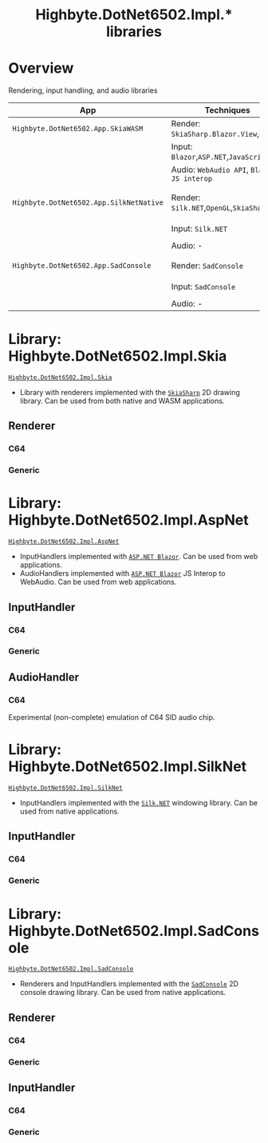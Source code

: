 <h1 align="center">Highbyte.DotNet6502.Impl.* libraries</h1>

# Overview
Rendering, input handling, and audio libraries

| App                                  | Techniques                                  | Implementation libraries                      | C64     | Generic |
| ------------------------------------ | ------------------------------------------- | --------------------------------------------- | :---:   | :---:   |
| `Highbyte.DotNet6502.App.SkiaWASM`   | Render: `SkiaSharp.Blazor.View`,`OpenGL`    | Render: `Highbyte.DotNet6502.Impl.Skia`       | x       | x       |
|                                      | Input:  `Blazor`,`ASP.NET`,`JavaScript`     | Input:  `Highbyte.DotNet6502.Impl.AspNet`     | x       | x       |
|                                      | Audio:  `WebAudio API`, `Blazor JS interop` | Audio:  `Highbyte.DotNet6502.Impl.AspNet`     | x       |         |
|                                      |                                             |                                               |         |         |
| `Highbyte.DotNet6502.App.SilkNetNative` | Render: `Silk.NET`,`OpenGL`,`SkiaSharp`     | Render: `Highbyte.DotNet6502.Impl.Skia`, `Highbyte.DotNet6502.Impl.OpenGl`       | x       | x       |
|                                      | Input:  `Silk.NET`                          | Input:  `Highbyte.DotNet6502.Impl.SilkNet`    | x       | x       |
|                                      | Audio:  -                                   | Audio:  -                                     |         |         |
|                                      |                                             |                                               |         |         |
| `Highbyte.DotNet6502.App.SadConsole` | Render: `SadConsole`                        | Render: `Highbyte.DotNet6502.Impl.SadConsole` | x       | x       |
|                                      | Input:  `SadConsole`                        | Input:  `Highbyte.DotNet6502.Impl.SadConsole` | x       | x       |
|                                      | Audio:  -                                   | Audio:  -                                     |         |         |

# Library: Highbyte.DotNet6502.Impl.Skia

[```Highbyte.DotNet6502.Impl.Skia```](#HighbyteDotNet6502ImplSkia)
- Library with renderers implemented with the [```SkiaSharp```](https://github.com/mono/SkiaSharp) 2D drawing library. Can be used from both native and WASM applications.

## Renderer
### C64
### Generic

# Library: Highbyte.DotNet6502.Impl.AspNet

[```Highbyte.DotNet6502.Impl.AspNet```](#HighbyteDotNet6502ImplAspNet)
- InputHandlers implemented with [```ASP.NET Blazor```](https://dotnet.microsoft.com/en-us/apps/aspnet/web-apps/blazor). Can be used from web applications.
- AudioHandlers implemented with [```ASP.NET Blazor```](https://dotnet.microsoft.com/en-us/apps/aspnet/web-apps/blazor) JS Interop to WebAudio. Can be used from web applications.

## InputHandler
### C64
### Generic

## AudioHandler
### C64
Experimental (non-complete) emulation of C64 SID audio chip.

# Library: Highbyte.DotNet6502.Impl.SilkNet

[```Highbyte.DotNet6502.Impl.SilkNet```](#HighbyteDotNet6502ImplSilkNet)
- InputHandlers implemented with the [```Silk.NET```](https://github.com/dotnet/Silk.NET) windowing library. Can be used from native applications.

## InputHandler
### C64
### Generic

# Library: Highbyte.DotNet6502.Impl.SadConsole

[```Highbyte.DotNet6502.Impl.SadConsole```](#HighbyteDotNet6502ImplSadConsole)
- Renderers and InputHandlers implemented with the [```SadConsole```](https://github.com/Thraka/SadConsole) 2D console drawing library. Can be used from native applications.

## Renderer
### C64
### Generic

## InputHandler
### C64
### Generic